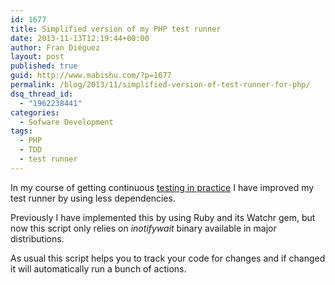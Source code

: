 ```yaml
---
id: 1677
title: Simplified version of my PHP test runner
date: 2013-11-13T12:19:44+00:00
author: Fran Diéguez
layout: post
published: true
guid: http://www.mabishu.com/?p=1677
permalink: /blog/2013/11/simplified-version-of-test-runner-for-php/
dsq_thread_id:
  - "1962238441"
categories:
  - Sofware Development
tags:
  - PHP
  - TDD
  - test runner
---
```

In my course of getting continuous <a title="Test your code with every change in your PHP files" href="http://www.mabishu.com/blog/2012/04/15/test-your-code-with-every-change-in-your-php-files/">testing in practice</a> I have improved my test runner by using less dependencies.
<script src="https://gist.github.com/frandieguez/7447297.js" async></script>

Previously I have implemented this by using Ruby and its Watchr gem, but now this script only relies on <em>inotifywait</em> binary available in major distributions.

As usual this script helps you to track your code for changes and if changed it will automatically run a bunch of actions.
